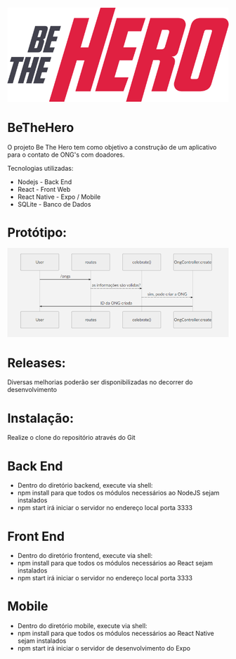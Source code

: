 ![](/image/logo.png)

# BeTheHero
O projeto Be The Hero tem como objetivo a construção de um aplicativo para o contato de ONG's com doadores.

Tecnologias utilizadas:

- Nodejs - Back End
- React - Front Web
- React Native - Expo / Mobile
- SQLite - Banco de Dados

# Protótipo:

![](/image/prototipo.png)

# Releases:

Diversas melhorias poderão ser disponibilizadas no decorrer do desenvolvimento

# Instalação:

Realize o clone do repositório através do Git

# Back End

- Dentro do diretório backend, execute via shell:
- npm install para que todos os módulos necessários ao NodeJS sejam instalados
- npm start irá iniciar o servidor no endereço local porta 3333

# Front End

- Dentro do diretório frontend, execute via shell:
- npm install para que todos os módulos necessários ao React sejam instalados
- npm start irá iniciar o servidor no endereço local porta 3333

# Mobile

- Dentro do diretório mobile, execute via shell:
- npm install para que todos os módulos necessários ao React Native sejam instalados
- npm start irá iniciar o servidor de desenvolvimento do Expo
